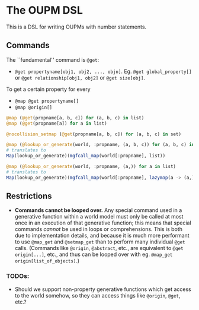 # The OUPM DSL
This is a DSL for writing OUPMs with number statements.

## Commands
The ``fundamental'' command is `@get`:

- `@get propertyname[obj1, obj2, ..., objn]`.  Eg. `@get global_property[]` or `@get relationship[obj1, obj2]` or `@get size[obj]`.


To get a certain property for every 

- `@map @get propertyname[]`
- `@map @origin[]`


```julia
@map (@get(propname[a, b, c]) for (a, b, c) in list)
@map (@get(propname[a]) for a in list)

@nocollision_setmap (@get(propname[a, b, c]) for (a, b, c) in set)
```

```julia
@map (@lookup_or_generate(world, :propname, (a, b, c)) for (a, b, c) in list)
# translates to
Map(lookup_or_generate)(mgfcall_map(world[:propname], list))

@map (@lookup_or_generate(world, :propname, (a,)) for a in list)
# translates to
Map(lookup_or_generate)(mgfcall_map(world[:propname], lazymap(a -> (a,), list)))
```







## Restrictions
- **Commands cannot be looped over.**  Any special command used in a generative function
  within a world model must only be called at most once in an execution of that generative
  function; this means that special commands *cannot* be used in loops or comprehensions.
  This is both due to implementation details, and because it is much more performant
  to use `@map_get` and `@setmap_get` than to perform many individual `@get` calls.
  (Commands like `@origin`, `@abstract`, etc., are equivalent to `@get origin[...]`, etc.,
  and thus can be looped over with eg. `@map_get origin[list_of_objects]`.)

### TODOs:
- Should we support non-property generative functions which get access to the world somehow,
    so they can access things like `@origin`, `@get`, etc.?
